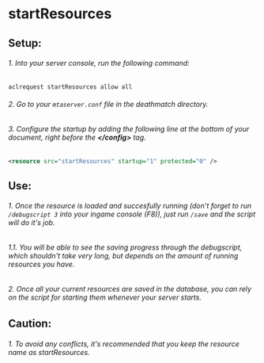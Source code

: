 # startResources 

##  Setup:
###### 1. Into your server console, run the following command:

`aclrequest startResources allow all`
 
###### 2. Go to your `mtaserver.conf` file in the deathmatch directory.

###### 3. Configure the startup by adding the following line at the bottom of your document, right before the <b>\</config></b> tag. 
~~~xml
<resource src="startResources" startup="1" protected="0" />
~~~
## Use:
###### 1. Once the resource is loaded and succesfully running (don't forget to run `/debugscript 3` into your ingame console (F8)), just run `/save` and the script will do it's job.
  ###### 1.1. You will be able to see the saving progress through the debugscript, which shouldn't take very long, but depends on the amount of running resources you have.
###### 2. Once all your current resources are saved in the database, you can rely on the script for starting them whenever your server starts. 

## Caution: 
###### 1. To avoid any conflicts, it's recommended that you keep the resource name as startResources.
